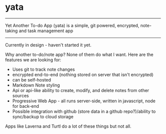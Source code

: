 # yata
---
Yet Another To-do App (yata) is a simple, git powered, encrypted, note-taking and task management app

---
Currently in design - haven't started it yet.

Why another to-do/note app? None of them do what I want. Here are the features we are looking for:

- Uses git to track note changes
- encrypted end-to-end (nothing stored on server that isn't encrypted)
- can be self-hosted
- Markdown Note styling
- Api or api-like ability to create, modify, and delete notes from other sources
- Progressive Web App - all runs server-side, written in javascript, node for back-end
- Possible integration with github (store data in a github repo?)/ability to sync/backup to cloud storage

Apps like Laverna and Turtl do a lot of these things but not all.
